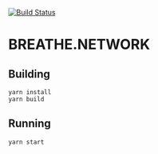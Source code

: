 [![Build Status](https://travis-ci.org/breathenetwork/website.svg?branch=master)](https://travis-ci.org/breathenetwork/website)

BREATHE.NETWORK
===============

Building
--------

```
yarn install
yarn build
```

Running
-------

```
yarn start
```
